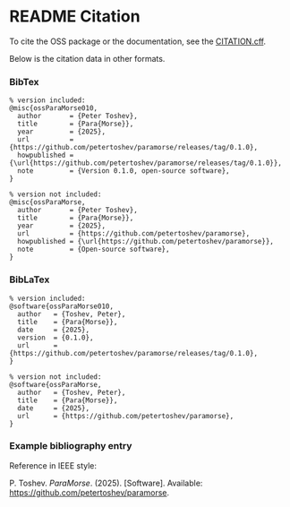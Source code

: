 # README Citation

To cite the OSS package or the documentation, see the [CITATION.cff](../../CITATION.cff).

Below is the citation data in other formats.

### BibTex

```
% version included:
@misc{ossParaMorse010,
  author       = {Peter Toshev},
  title        = {Para{Morse}},
  year         = {2025},
  url          = {https://github.com/petertoshev/paramorse/releases/tag/0.1.0},
  howpublished = {\url{https://github.com/petertoshev/paramorse/releases/tag/0.1.0}},
  note         = {Version 0.1.0, open-source software},
}

% version not included:
@misc{ossParaMorse,
  author       = {Peter Toshev},
  title        = {Para{Morse}},
  year         = {2025},
  url          = {https://github.com/petertoshev/paramorse},
  howpublished = {\url{https://github.com/petertoshev/paramorse}},
  note         = {Open-source software},
}
```

### BibLaTex

```
% version included:
@software{ossParaMorse010,
  author   = {Toshev, Peter},
  title    = {Para{Morse}},
  date     = {2025},
  version  = {0.1.0},
  url      = {https://github.com/petertoshev/paramorse/releases/tag/0.1.0},
}

% version not included:
@software{ossParaMorse,
  author   = {Toshev, Peter},
  title    = {Para{Morse}},
  date     = {2025},
  url      = {https://github.com/petertoshev/paramorse},
}

```

### Example bibliography entry

Reference in IEEE style:  

P. Toshev. *ParaMorse*. (2025). [Software]. Available: https://github.com/petertoshev/paramorse.
